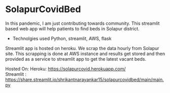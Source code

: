 ﻿# SolapurCovidBed
In this pandemic, I am just contributing towards community. This streamlit based web app will help patients to find beds in Solapur district.

- Technolgies used
  Python, streamlit, AWS, flask

Streamlit app is hosted on heroku. We scrap the data hourly from Solapur site. This scrapping is done at AWS instance and results get stored and then provided as a service to streamlit app to get the latest vacant beds.

Hosted On:
Heroku: https://solapurcovid.herokuapp.com/<br>
Streamlit : https://share.streamlit.io/shrikantnarayankar15/solapurcovidbed/main/main.py
